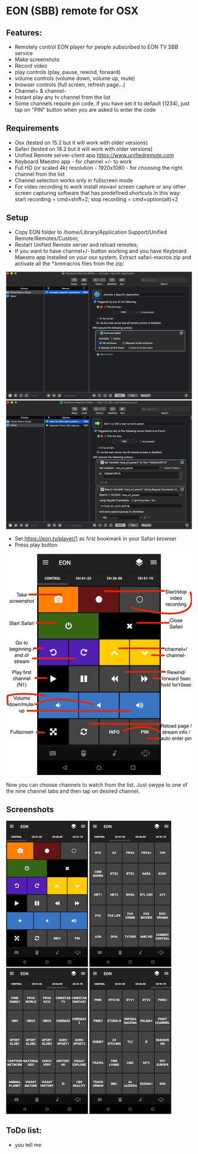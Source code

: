 # EON (SBB) remote for OSX
## Features:
- Remotely control EON player for people subscribed to EON TV SBB service
- Make screenshots
- Record video
- play controls (play, pause, rewind, forward)
- volume controls (volume down, volume up, mute)
- browser controls (full screen, refresh page...)
- Channel+ & channel- 
- Instant play any tv channel from the list
- Some channels require pin code, if you have set it to default (1234), just tap on "PIN" button when you are asked to enter the code 

## Requirements
- Osx (tested on 15.2 but it will work with older versions)
- Safari (tested on 18.2 but it will work with older versions)
- Unified Remote server-client app https://www.unifiedremote.com
- Keyboard Maestro app - for channel +/- to work
- Full HD (or scaled 4k) resolution - 1920x1080 - for choosing the right channel from the list
- Channel selection works only in fullscreen mode
- For video recording to work install movavi screen capture or any other screen capturing software that has predefined shortcuts in this way: start recording = cmd+shift+2; stop recording = cmd+option(alt)+2

## Setup
- Copy EON folder to /home/Library/Application Support/Unified Remote/Remotes/Custom;
- Restart Unified Remote server and reload remotes;
- If you want to have channel+/- button working and you have Keyboard Maestro app installed on your osx system; Extract safari-macros.zip and activate all the *.kmmacros files from the zip:



![alt text](https://github.com/paksman/EON/blob/master/Screenshots/Screen%20Shot%202019-09-11%20at%2011.05.44%20PM.png)
![alt text](https://github.com/paksman/EON/blob/master/Screenshots/Screen%20Shot%202019-09-11%20at%2011.06.02%20PM.png)


- Set https://eon.tv/player/1 as first bookmark in your Safari browser
- Press play button

![alt text](https://github.com/paksman/EON/blob/master/Screenshots/details.png)

Now you can choose channels to watch from the list. Just swype to one of the nine channel tabs and then tap on desired channel.

## Screenshots
![alt text](https://github.com/paksman/EON/blob/master/Screenshots/main.png)
![alt text](https://github.com/paksman/EON/blob/master/Screenshots/channels_1-25.png)
![alt text](https://github.com/paksman/EON/blob/master/Screenshots/channels_26-50.png)
![alt text](https://github.com/paksman/EON/blob/master/Screenshots/channels_51-70.png)

## ToDo list:
- you tell me
